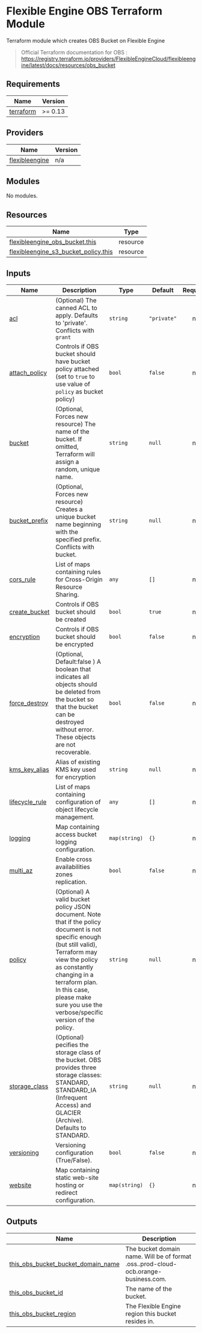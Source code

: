 # Flexible Engine OBS Terraform Module

Terraform module which creates OBS Bucket on Flexible Engine

> Official Terraform documentation for OBS : https://registry.terraform.io/providers/FlexibleEngineCloud/flexibleengine/latest/docs/resources/obs_bucket

## Requirements

| Name | Version |
|------|---------|
| <a name="requirement_terraform"></a> [terraform](#requirement\_terraform) | >= 0.13 |

## Providers

| Name | Version |
|------|---------|
| <a name="provider_flexibleengine"></a> [flexibleengine](#provider\_flexibleengine) | n/a |

## Modules

No modules.

## Resources

| Name | Type |
|------|------|
| [flexibleengine_obs_bucket.this](https://registry.terraform.io/providers/FlexibleEngineCloud/flexibleengine/latest/docs/resources/obs_bucket) | resource |
| [flexibleengine_s3_bucket_policy.this](https://registry.terraform.io/providers/FlexibleEngineCloud/flexibleengine/latest/docs/resources/s3_bucket_policy) | resource |

## Inputs

| Name | Description | Type | Default | Required |
|------|-------------|------|---------|:--------:|
| <a name="input_acl"></a> [acl](#input\_acl) | (Optional) The canned ACL to apply. Defaults to 'private'. Conflicts with `grant` | `string` | `"private"` | no |
| <a name="input_attach_policy"></a> [attach\_policy](#input\_attach\_policy) | Controls if OBS bucket should have bucket policy attached (set to `true` to use value of `policy` as bucket policy) | `bool` | `false` | no |
| <a name="input_bucket"></a> [bucket](#input\_bucket) | (Optional, Forces new resource) The name of the bucket. If omitted, Terraform will assign a random, unique name. | `string` | `null` | no |
| <a name="input_bucket_prefix"></a> [bucket\_prefix](#input\_bucket\_prefix) | (Optional, Forces new resource) Creates a unique bucket name beginning with the specified prefix. Conflicts with bucket. | `string` | `null` | no |
| <a name="input_cors_rule"></a> [cors\_rule](#input\_cors\_rule) | List of maps containing rules for Cross-Origin Resource Sharing. | `any` | `[]` | no |
| <a name="input_create_bucket"></a> [create\_bucket](#input\_create\_bucket) | Controls if OBS bucket should be created | `bool` | `true` | no |
| <a name="input_encryption"></a> [encryption](#input\_encryption) | Controls if OBS bucket should be encrypted | `bool` | `false` | no |
| <a name="input_force_destroy"></a> [force\_destroy](#input\_force\_destroy) | (Optional, Default:false ) A boolean that indicates all objects should be deleted from the bucket so that the bucket can be destroyed without error. These objects are not recoverable. | `bool` | `false` | no |
| <a name="input_kms_key_alias"></a> [kms\_key\_alias](#input\_kms\_key\_alias) | Alias of existing KMS key used for encryption | `string` | `null` | no |
| <a name="input_lifecycle_rule"></a> [lifecycle\_rule](#input\_lifecycle\_rule) | List of maps containing configuration of object lifecycle management. | `any` | `[]` | no |
| <a name="input_logging"></a> [logging](#input\_logging) | Map containing access bucket logging configuration. | `map(string)` | `{}` | no |
| <a name="input_multi_az"></a> [multi_az](#input\_multi_az) | Enable cross availabilities zones replication. | `bool` | `false` | no  |
| <a name="input_policy"></a> [policy](#input\_policy) | (Optional) A valid bucket policy JSON document. Note that if the policy document is not specific enough (but still valid), Terraform may view the policy as constantly changing in a terraform plan. In this case, please make sure you use the verbose/specific version of the policy. | `string` | `null` | no |
| <a name="input_storage_class"></a> [storage\_class](#input\_storage\_class) | (Optional) pecifies the storage class of the bucket. OBS provides three storage classes: STANDARD, STANDARD\_IA (Infrequent Access) and GLACIER (Archive). Defaults to STANDARD. | `string` | `null` | no |
| <a name="input_versioning"></a> [versioning](#input\_versioning) | Versioning configuration (True/False). | `bool` | `false` | no |
| <a name="input_website"></a> [website](#input\_website) | Map containing static web-site hosting or redirect configuration. | `map(string)` | `{}` | no |

## Outputs

| Name | Description |
|------|-------------|
| <a name="output_this_obs_bucket_bucket_domain_name"></a> [this\_obs\_bucket\_bucket\_domain\_name](#output\_this\_obs\_bucket\_bucket\_domain\_name) | The bucket domain name. Will be of format <bucket-name>.oss.<region>.prod-cloud-ocb.orange-business.com. |
| <a name="output_this_obs_bucket_id"></a> [this\_obs\_bucket\_id](#output\_this\_obs\_bucket\_id) | The name of the bucket. |
| <a name="output_this_obs_bucket_region"></a> [this\_obs\_bucket\_region](#output\_this\_obs\_bucket\_region) | The Flexible Engine region this bucket resides in. |